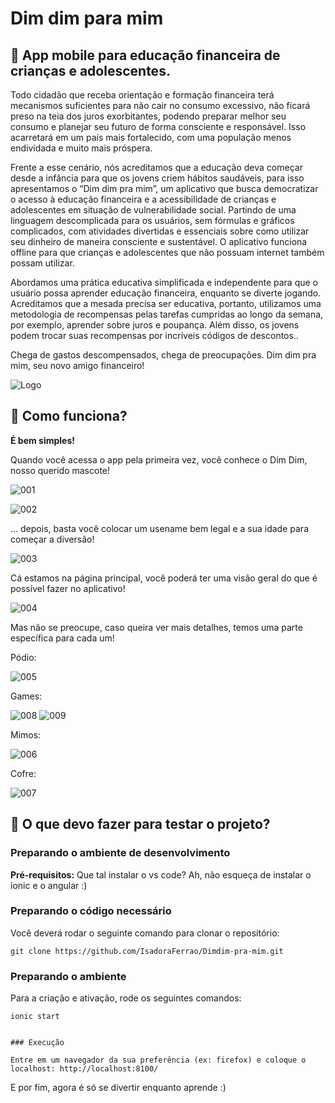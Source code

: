 # Dim dim para mim
## :star_struck: App mobile para educação financeira de crianças e adolescentes.

Todo cidadão que receba orientação e formação financeira terá mecanismos suficientes para não cair no consumo excessivo, não ficará preso na teia dos juros exorbitantes, podendo preparar melhor seu consumo e planejar seu futuro de forma consciente e responsável. Isso acarretará em um país mais fortalecido, com uma população menos endividada e muito mais próspera.


Frente a esse cenário, nós acreditamos que a educação deva começar desde a infância para que os jovens criem hábitos saudáveis, para isso apresentamos o “Dim dim pra mim”, um aplicativo que busca democratizar o acesso à educação financeira e a acessibilidade de crianças e adolescentes em situação de vulnerabilidade social. Partindo de uma linguagem descomplicada para os usuários, sem fórmulas e gráficos complicados, com atividades divertidas e essenciais sobre como utilizar seu dinheiro de maneira consciente e sustentável. O aplicativo funciona offline para que crianças e adolescentes que não possuam internet também possam utilizar.

Abordamos uma prática educativa simplificada e independente para que o usuário possa aprender educação financeira, enquanto se diverte jogando. Acreditamos que a mesada precisa ser educativa, portanto, utilizamos uma metodologia de recompensas pelas tarefas cumpridas ao longo da semana, por exemplo, aprender sobre juros e poupança. Além disso, os jovens podem trocar suas recompensas por incríveis códigos de descontos.. 

 Chega de gastos descompensados, chega de preocupações. Dim dim pra mim, seu novo amigo financeiro!
 
![Logo](https://user-images.githubusercontent.com/9161366/104855972-99291800-58ee-11eb-898f-aa483ec06354.png)

## :thinking: Como funciona?

**É bem simples!**

Quando você acessa o app pela primeira vez, você conhece o Dim Dim, nosso querido mascote!

![001](https://user-images.githubusercontent.com/9161366/104856186-d9d56100-58ef-11eb-9cff-a64947983e10.png)

![002](https://user-images.githubusercontent.com/9161366/104856188-dcd05180-58ef-11eb-846a-7f3f44b1e9d7.png)


... depois, basta você colocar um usename bem legal e a sua idade para começar a diversão!

![003](https://user-images.githubusercontent.com/9161366/104856194-eb1e6d80-58ef-11eb-823c-562ed0ecba97.png)

Cá estamos na página principal, você poderá ter uma visão geral do que é possível fazer no aplicativo!

![004](https://user-images.githubusercontent.com/9161366/104856198-fc677a00-58ef-11eb-8d0e-af1bcea7ba60.png)

Mas não se preocupe, caso queira ver mais detalhes, temos uma parte específica para cada um!

Pódio:

![005](https://user-images.githubusercontent.com/9161366/104856208-0ee1b380-58f0-11eb-8471-83e26d0d174a.png)

Games:

![008](https://user-images.githubusercontent.com/9161366/104856219-1b660c00-58f0-11eb-996f-d755c8f92cb1.png)
![009](https://user-images.githubusercontent.com/9161366/104856221-202ac000-58f0-11eb-9d39-fa16146b9f91.png)

Mimos:

![006](https://user-images.githubusercontent.com/9161366/104856239-405a7f00-58f0-11eb-9931-4a2b3e543149.png)

Cofre:

![007](https://user-images.githubusercontent.com/9161366/104856244-4cded780-58f0-11eb-8eb7-0d3f693a3367.png)

## :star_struck: O que devo fazer para testar o projeto?

### Preparando o ambiente de desenvolvimento

**Pré-requisitos:** Que tal instalar o vs code? Ah, não esqueça de instalar o ionic e o angular :)

### Preparando o código necessário

Você deverá rodar o seguinte comando para clonar o repositório:

``` 
git clone https://github.com/IsadoraFerrao/Dimdim-pra-mim.git

```

### Preparando o ambiente 

Para a criação e ativação, rode os seguintes comandos:

```
ionic start

```
```

### Execução

Entre em um navegador da sua preferência (ex: firefox) e coloque o localhost: http://localhost:8100/

```

E por fim, agora é só se divertir enquanto aprende :)
